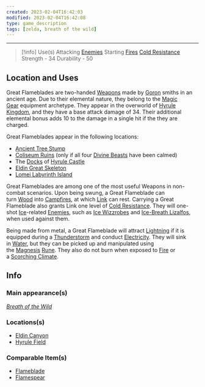 ```yaml
---
created: 2023-02-04T16:42:03
modified: 2023-02-04T16:42:08
type: game_description
tags: [zelda, breath of the wild]
---
```

___

> [!info] Use(s)
> Attacking [Enemies](https://zelda.fandom.com/wiki/Enemy#Breath_of_the_Wild "Enemy")
> Starting [Fires](https://zelda.fandom.com/wiki/Fire#Breath_of_the_Wild "Fire")
   [Cold Resistance](https://zelda.fandom.com/wiki/Cold_Resistance#Breath_of_the_Wild "Cold Resistance")
   Strength - 34
   Durability - 50

## Location and Uses
Great Flameblades are two-handed [Weapons](https://zelda.fandom.com/wiki/Weapon#Breath_of_the_Wild "Weapon") made by [Goron](https://zelda.fandom.com/wiki/Goron#Breath_of_the_Wild "Goron") smiths in an ancient age. Due to their elemental nature, they belong to the [Magic Gear](https://zelda.fandom.com/wiki/Magic_Gear#Breath_of_the_Wild "Magic Gear") equipment archetype. They appear in the overworld of [Hyrule Kingdom](https://zelda.fandom.com/wiki/Hyrule_Kingdom#Breath_of_the_Wild "Hyrule Kingdom"), and they have a base attack damage of 34. Their additional elemental bonus adds 10 to the damage in a single hit if the they are charged.

Great Flameblades appear in the following locations:
-   [Ancient Tree Stump](https://zelda.fandom.com/wiki/Ancient_Tree_Stump#Breath_of_the_Wild "Ancient Tree Stump")
-   [Coliseum Ruins](https://zelda.fandom.com/wiki/Coliseum_Ruins#Breath_of_the_Wild "Coliseum Ruins") (only if all four [Divine Beasts](https://zelda.fandom.com/wiki/Divine_Beast#Breath_of_the_Wild "Divine Beast") have been calmed)
-   The [Docks](https://zelda.fandom.com/wiki/Docks#Breath_of_the_Wild "Docks") of [Hyrule Castle](https://zelda.fandom.com/wiki/Hyrule_Castle_(Breath_of_the_Wild)#Breath_of_the_Wild "Hyrule Castle (Breath of the Wild)")
-   [Eldin Great Skeleton](https://zelda.fandom.com/wiki/Eldin_Great_Skeleton#Breath_of_the_Wild "Eldin Great Skeleton")
-   [Lomei Labyrinth Island](https://zelda.fandom.com/wiki/Lomei_Labyrinth_Island#Breath_of_the_Wild "Lomei Labyrinth Island")

Great Flameblades are among one of the most useful Weapons in non-combat scenarios. Upon being swung, a Great Flameblade can turn [Wood](https://zelda.fandom.com/wiki/Wood#Breath_of_the_Wild "Wood") into [Campfires](https://zelda.fandom.com/wiki/Campfire#Breath_of_the_Wild "Campfire"), at which [Link](https://zelda.fandom.com/wiki/Link#Breath_of_the_Wild "Link") can rest. Carrying a Great Flameblade also grants Link one level of [Cold Resistance](https://zelda.fandom.com/wiki/Cold_Resistance#Breath_of_the_Wild "Cold Resistance"). They will one-shot [Ice](https://zelda.fandom.com/wiki/Ice#Breath_of_the_Wild "Ice")-related [Enemies](https://zelda.fandom.com/wiki/Enemy#Breath_of_the_Wild "Enemy"), such as [Ice Wizzrobes](https://zelda.fandom.com/wiki/Ice_Wizzrobe#Breath_of_the_Wild "Ice Wizzrobe") and [Ice-Breath Lizalfos](https://zelda.fandom.com/wiki/Ice-Breath_Lizalfos#Breath_of_the_Wild "Ice-Breath Lizalfos"), when used against them.

Being made from metal, a Great Flameblade will attract [Lightning](https://zelda.fandom.com/wiki/Lightning#Breath_of_the_Wild "Lightning") if it is equipped during a [Thunderstorm](https://zelda.fandom.com/wiki/Thunderstorm#Breath_of_the_Wild "Thunderstorm") and conduct [Electricity](https://zelda.fandom.com/wiki/Electricity#Breath_of_the_Wild "Electricity"). They will sink in [Water](https://zelda.fandom.com/wiki/Water_(Terrain)#Breath_of_the_Wild "Water (Terrain)"), but they can be picked up and manipulated using the [Magnesis](https://zelda.fandom.com/wiki/Magnesis#Breath_of_the_Wild "Magnesis") [Rune](https://zelda.fandom.com/wiki/Rune#Breath_of_the_Wild "Rune"). They also do not burn when exposed to [Fire](https://zelda.fandom.com/wiki/Fire#Breath_of_the_Wild "Fire") or a [Scorching Climate](https://zelda.fandom.com/wiki/Scorching_Climate#Breath_of_the_Wild "Scorching Climate").

## Info
### Main appearance(s)
_[Breath of the Wild](https://zelda.fandom.com/wiki/The_Legend_of_Zelda:_Breath_of_the_Wild "The Legend of Zelda: Breath of the Wild")_

### Locations(s)
-   [Eldin Canyon](https://zelda.fandom.com/wiki/Eldin_Canyon#Breath_of_the_Wild "Eldin Canyon")
-   [Hyrule Field](https://zelda.fandom.com/wiki/Hyrule_Field#Breath_of_the_Wild "Hyrule Field")

### Comparable Item(s)
-   [Flameblade](https://zelda.fandom.com/wiki/Flameblade "Flameblade")
-   [Flamespear](https://zelda.fandom.com/wiki/Flamespear "Flamespear")